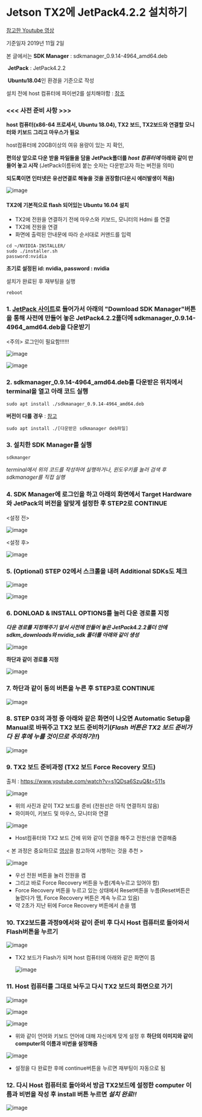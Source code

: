 # Jetson TX2에 JetPack4.2.2 설치하기

[참고한 Youtube 영상](https://www.youtube.com/watch?v=s1QDsa6SzuQ&t=160s)

기준일자 2019년 11월 2일

본 글에서는 **SDK Manager** : sdkmanager_0.9.14-4964_amd64.deb 

​					**JetPack** : JetPack4.2.2

​					**Ubuntu18.04**인 환경을 기준으로 작성 

설치 전에 host 컴퓨터에 파이썬2를 설치해야함 : [참조](https://tecadmin.net/install-python-2-7-on-ubuntu-and-linuxmint/)

### <<< 사전 준비 사항 >>>

**host 컴퓨터(x86-64 프로세서, Ubuntu 18.04), TX2 보드, TX2보드와 연결할 모니터와 키보드 그리고 마우스가 필요**

host컴퓨터에 20GB이상의 여유 용량이 있는 지 확인,

**편의상 앞으로 다운 받을 파일들을 담을 JetPack폴더를 *host 컴퓨터에* 아래와 같이 만들어 놓고 시작** (JetPack이름뒤에 붙는 숫자는 다운받고자 하는 버전을 의미)

**되도록이면 인터넷은 유선연결로 해놓을 것을 권장함(다운시 에러발생이 적음)**

![image](https://user-images.githubusercontent.com/33410490/67855651-29e2cf00-fb56-11e9-9dfa-5e4d17685f3d.png)



#### TX2에 기본적으로 flash 되어있는 Ubuntu 16.04 설치

- TX2에 전원을 연결하기 전에 마우스와 키보드, 모니터의 Hdmi 를 연결
- TX2에 전원을 연결
- 화면에 출력된 안내문에 따라 순서대로 커맨드를 입력

```
cd ~/NVIDIA-INSTALLER/
sudo ./installer.sh
password:nvidia
```



**초기로 설정된 id: nvidia, password : nvidia**

설치가 완료된 후 재부팅을 실행

```
reboot
```



### 1. [JetPack 사이트](https://developer.nvidia.com/embedded/jetpack)로 들어가서 아래의 "Download SDK Manager"버튼을 통해 사전에 만들어 놓은 JetPack4.2.2폴더에 sdkmanager_0.9.14-4964_amd64.deb을 다운받기

<주의> 로그인이 필요함!!!!!!

![image](https://user-images.githubusercontent.com/33410490/67855034-00757380-fb55-11e9-85a0-c6260c7c63df.png)

![image](https://user-images.githubusercontent.com/33410490/67856423-d96c7100-fb57-11e9-9576-f4fd3525e453.png)



### 2. sdkmanager_0.9.14-4964_amd64.deb를 다운받은 위치에서 terminal을 열고 아래 코드 실행

```
sudo apt install ./sdkmanager_0.9.14-4964_amd64.deb
```

**버전이 다를 경우** :  [참고](https://docs.nvidia.com/sdk-manager/download-run-sdkm/index.html#download-run)

```
sudo apt install ./[다운받은 sdkmanager deb파일]
```



### 3. 설치한 SDK Manager를 실행

```
sdkmanger
```

*terminal에서 위의 코드를 작성하여 실행하거나, 윈도우키를 눌러 검색 후 sdkmanager를 직접 실행*



### 4. SDK Manager에 로그인을 하고 아래의 화면에서 Target Hardware와 JetPack의 버전을 알맞게 설정한 후 STEP2로 CONTINUE

<설정 전>

![image](https://user-images.githubusercontent.com/33410490/67857793-040bf900-fb5b-11e9-8212-a94376970054.png)



<설정 후>

![image](https://user-images.githubusercontent.com/33410490/67857835-1dad4080-fb5b-11e9-89ef-cc9665684948.png)





### 5. (Optional) STEP 02에서 스크롤을 내려 Additional SDKs도 체크

![image](https://user-images.githubusercontent.com/33410490/67857931-58af7400-fb5b-11e9-9cd5-6ea81820dae3.png)

![image](https://user-images.githubusercontent.com/33410490/67858049-9a401f00-fb5b-11e9-905d-61bb44ebd826.png)





### 6. DONLOAD & INSTALL OPTIONS를 눌러 다운 경로를 지정

***다운 경로를 지정해주기 앞서 사전에 만들어 놓은 JetPack4.2.2폴더 안에 sdkm_downloads와 nvidia_sdk 폴더를 아래와 같이 생성***

![image](https://user-images.githubusercontent.com/33410490/67858244-22bebf80-fb5c-11e9-89cb-861d0836b1b4.png)



**하단과 같이 경로를 지정**

![image](https://user-images.githubusercontent.com/33410490/67858724-361e5a80-fb5d-11e9-9907-b7c56587cd40.png)





### 7. 하단과 같이 동의 버튼을 누른 후 STEP3로 CONTINUE

![image](https://user-images.githubusercontent.com/33410490/67999237-c7491a80-fc9e-11e9-8a35-d2ba063ce77b.png)





### 8. STEP 03의 과정 중 아래와 같은 화면이 나오면 Automatic Setup을 Manual로 바꿔주고 TX2 보드 준비하기(*Flash 버튼은 TX2 보드 준비가 다 된 후에 누를 것이므로 주의하기!!*)

![image](https://user-images.githubusercontent.com/33410490/68450686-3d192d00-022f-11ea-8765-e540e57f9e1f.png)





### 9. TX2 보드 준비과정 (TX2 보드 Force Recovery 모드)

 출처 : https://www.youtube.com/watch?v=s1QDsa6SzuQ&t=511s

![image](https://user-images.githubusercontent.com/33410490/68451477-448e0580-0232-11ea-8962-a41be03862a6.png)

- 위의 사진과 같이 TX2 보드를 준비 (전원선은 아직 연결하지 않음)
- 와이파이, 키보드 및 마우스, 모니터와 연결



![image](https://user-images.githubusercontent.com/33410490/68451309-9bdfa600-0231-11ea-8a51-02c0146ba0fe.png)

- Host컴퓨터와 TX2 보드 간에 위와 같이 연결을 해주고 전원선을 연결해줌



< 본 과정은 중요하므로 [영상](https://www.youtube.com/watch?v=s1QDsa6SzuQ&t=511s)을 참고하여 시행하는 것을 추천 >

![image](https://user-images.githubusercontent.com/33410490/68451905-042f8700-0234-11ea-906e-324ecae7d70c.png)

- 우선 전원 버튼을 눌러 전원을 켬
- 그리고 바로 Force Recovery 버튼을 누름(계속누르고 있어야 함)
- Force Recovery 버튼을 누르고 있는 상태에서 Reset버튼을 누름(Reset버튼은 눌렀다가 뗌, Force Recovery 버튼은 계속 누르고 있음)
- 약 2초가 지난 뒤에 Force Recovery 버튼에서 손을 뗌





### 10. TX2보드를 과정9에서와 같이 준비 후 다시 Host 컴퓨터로 돌아와서 Flash버튼을 누르기

![image](https://user-images.githubusercontent.com/33410490/68452761-d992fd80-0236-11ea-8de0-cc2fea5bdc48.png)

- TX2 보드가 Flash가 되며 host 컴퓨터에 아래와 같은 화면이 뜸

  ![image](https://user-images.githubusercontent.com/33410490/68452929-52925500-0237-11ea-8428-160069ec0d73.png)





### 11. Host 컴퓨터를 그대로 놔두고 다시 TX2 보드의 화면으로 가기

![image](https://user-images.githubusercontent.com/33410490/68453071-d9dfc880-0237-11ea-84df-f042d69fb160.png)

![image](https://user-images.githubusercontent.com/33410490/68453144-1e6b6400-0238-11ea-8c3c-71ac256ca57b.png)

![image](https://user-images.githubusercontent.com/33410490/68453154-2925f900-0238-11ea-91f7-9b5a734096ea.png)

- 위와 같이 언어와 키보드 언어에 대해 자신에게 맞게 설정 후 **하단의 이미지와 같이 computer의 이름과 비번을 설정해줌**

![image](https://user-images.githubusercontent.com/33410490/68453188-37741500-0238-11ea-88d3-bbca1309e5fd.png)

- 설정을 다 완료한 후에 continue버튼을 누르면 재부팅이 자동으로 됨



### 12.  다시 Host 컴퓨터로 돌아와서 방금 TX2보드에 설정한 computer 이름과 비번을 작성 후 install 버튼 누르면 *설치 완료!!*

![image](https://user-images.githubusercontent.com/33410490/68452929-52925500-0237-11ea-8428-160069ec0d73.png)

